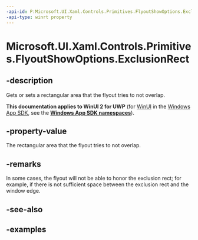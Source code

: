 ```yaml
---
-api-id: P:Microsoft.UI.Xaml.Controls.Primitives.FlyoutShowOptions.ExclusionRect
-api-type: winrt property
---
```


<!-- Property syntax.
public IReference<Rect> ExclusionRect { get;  set; }
-->

# Microsoft.UI.Xaml.Controls.Primitives.FlyoutShowOptions.ExclusionRect

## -description

Gets or sets a rectangular area that the flyout tries to not overlap.

**This documentation applies to WinUI 2 for UWP** (for [WinUI](/windows/apps/winui/winui3/) in the [Windows App SDK](/windows/apps/windows-app-sdk/), see the **[Windows App SDK namespaces](/windows/windows-app-sdk/api/winrt/)**).

## -property-value

The rectangular area that the flyout tries to not overlap.

## -remarks

In some cases, the flyout will not be able to honor the exclusion rect; for example, if there is not sufficient space between the exclusion rect and the window edge.

## -see-also

## -examples

